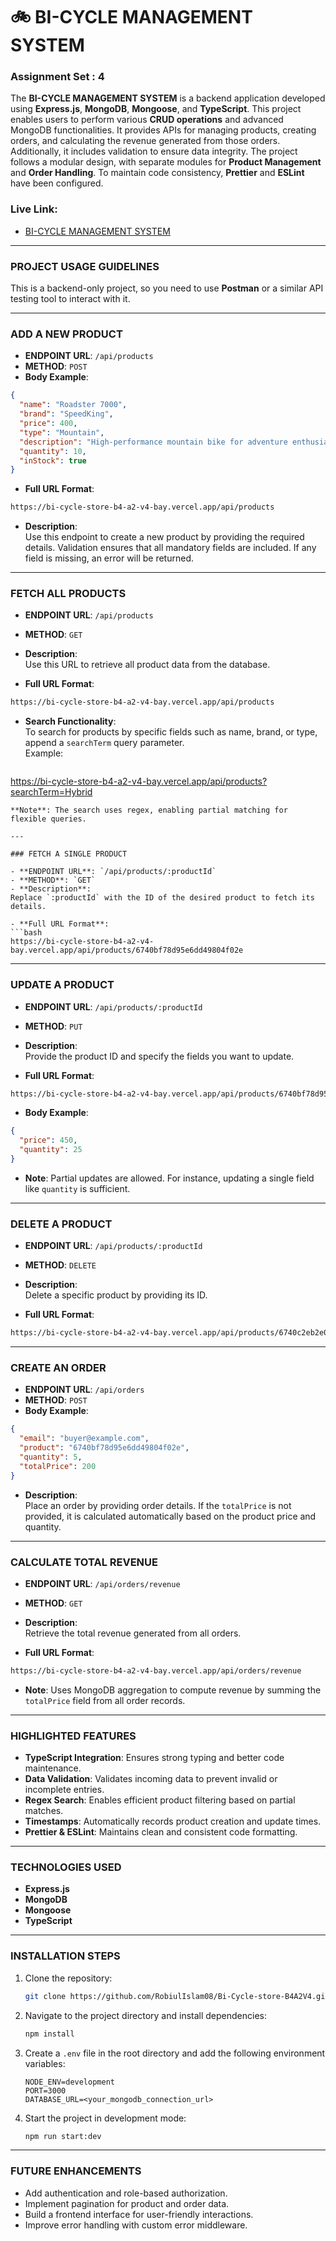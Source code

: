 # 🚲 BI-CYCLE MANAGEMENT SYSTEM

### Assignment Set : 4

The **BI-CYCLE MANAGEMENT SYSTEM** is a backend application developed using **Express.js**, **MongoDB**, **Mongoose**, and **TypeScript**. This project enables users to perform various **CRUD operations** and advanced MongoDB functionalities. It provides APIs for managing products, creating orders, and calculating the revenue generated from those orders. Additionally, it includes validation to ensure data integrity. The project follows a modular design, with separate modules for **Product Management** and **Order Handling**. To maintain code consistency, **Prettier** and **ESLint** have been configured.

### Live Link:

- [BI-CYCLE MANAGEMENT SYSTEM](https://bi-cycle-store-b4-a2-v4-bay.vercel.app/)


---

### PROJECT USAGE GUIDELINES

This is a backend-only project, so you need to use **Postman** or a similar API testing tool to interact with it.

---

### ADD A NEW PRODUCT

- **ENDPOINT URL**: `/api/products`  
- **METHOD**: `POST`  
- **Body Example**:  
```json
{
  "name": "Roadster 7000",
  "brand": "SpeedKing",
  "price": 400,
  "type": "Mountain",
  "description": "High-performance mountain bike for adventure enthusiasts.",
  "quantity": 10,
  "inStock": true
}
```

- **Full URL Format**:  
```bash
https://bi-cycle-store-b4-a2-v4-bay.vercel.app/api/products
```

- **Description**:  
  Use this endpoint to create a new product by providing the required details. Validation ensures that all mandatory fields are included. If any field is missing, an error will be returned.

---

### FETCH ALL PRODUCTS

- **ENDPOINT URL**: `/api/products`  
- **METHOD**: `GET`  
- **Description**:  
  Use this URL to retrieve all product data from the database.  

- **Full URL Format**:  
```bash
https://bi-cycle-store-b4-a2-v4-bay.vercel.app/api/products
```

- **Search Functionality**:  
  To search for products by specific fields such as name, brand, or type, append a `searchTerm` query parameter.  
  Example:  
  ```bash
https://bi-cycle-store-b4-a2-v4-bay.vercel.app/api/products?searchTerm=Hybrid
  ```
  **Note**: The search uses regex, enabling partial matching for flexible queries.

---

### FETCH A SINGLE PRODUCT

- **ENDPOINT URL**: `/api/products/:productId`  
- **METHOD**: `GET`  
- **Description**:  
  Replace `:productId` with the ID of the desired product to fetch its details.

- **Full URL Format**:  
```bash
https://bi-cycle-store-b4-a2-v4-bay.vercel.app/api/products/6740bf78d95e6dd49804f02e
```

---

### UPDATE A PRODUCT

- **ENDPOINT URL**: `/api/products/:productId`  
- **METHOD**: `PUT`  
- **Description**:  
  Provide the product ID and specify the fields you want to update.

- **Full URL Format**:  
```bash
https://bi-cycle-store-b4-a2-v4-bay.vercel.app/api/products/6740bf78d95e6dd49804f02e
```

- **Body Example**:  
```json
{
  "price": 450,
  "quantity": 25
}
```

- **Note**: Partial updates are allowed. For instance, updating a single field like `quantity` is sufficient.

---

### DELETE A PRODUCT

- **ENDPOINT URL**: `/api/products/:productId`  
- **METHOD**: `DELETE`  
- **Description**:  
  Delete a specific product by providing its ID.

- **Full URL Format**:  
```bash
https://bi-cycle-store-b4-a2-v4-bay.vercel.app/api/products/6740c2eb2e09631f60bf7b53
```

---

### CREATE AN ORDER

- **ENDPOINT URL**: `/api/orders`  
- **METHOD**: `POST`  
- **Body Example**:  
```json
{
  "email": "buyer@example.com",
  "product": "6740bf78d95e6dd49804f02e",
  "quantity": 5,
  "totalPrice": 200
}
```

- **Description**:  
  Place an order by providing order details. If the `totalPrice` is not provided, it is calculated automatically based on the product price and quantity.

---

### CALCULATE TOTAL REVENUE

- **ENDPOINT URL**: `/api/orders/revenue`  
- **METHOD**: `GET`  
- **Description**:  
  Retrieve the total revenue generated from all orders.

- **Full URL Format**:  
```bash
https://bi-cycle-store-b4-a2-v4-bay.vercel.app/api/orders/revenue
```

- **Note**: Uses MongoDB aggregation to compute revenue by summing the `totalPrice` field from all order records.

---

### HIGHLIGHTED FEATURES

- **TypeScript Integration**: Ensures strong typing and better code maintenance.
- **Data Validation**: Validates incoming data to prevent invalid or incomplete entries.
- **Regex Search**: Enables efficient product filtering based on partial matches.
- **Timestamps**: Automatically records product creation and update times.
- **Prettier & ESLint**: Maintains clean and consistent code formatting.

---

### TECHNOLOGIES USED

- **Express.js**  
- **MongoDB**  
- **Mongoose**  
- **TypeScript**

---

### INSTALLATION STEPS

1. Clone the repository:  
   ```bash
   git clone https://github.com/RobiulIslam08/Bi-Cycle-store-B4A2V4.git
   ```

2. Navigate to the project directory and install dependencies:  
   ```bash
   npm install
   ```

3. Create a `.env` file in the root directory and add the following environment variables:  
   ```env
   NODE_ENV=development
   PORT=3000
   DATABASE_URL=<your_mongodb_connection_url>
   ```

4. Start the project in development mode:  
   ```bash
   npm run start:dev
   ```

---

### FUTURE ENHANCEMENTS

- Add authentication and role-based authorization.
- Implement pagination for product and order data.
- Build a frontend interface for user-friendly interactions.
- Improve error handling with custom error middleware.
